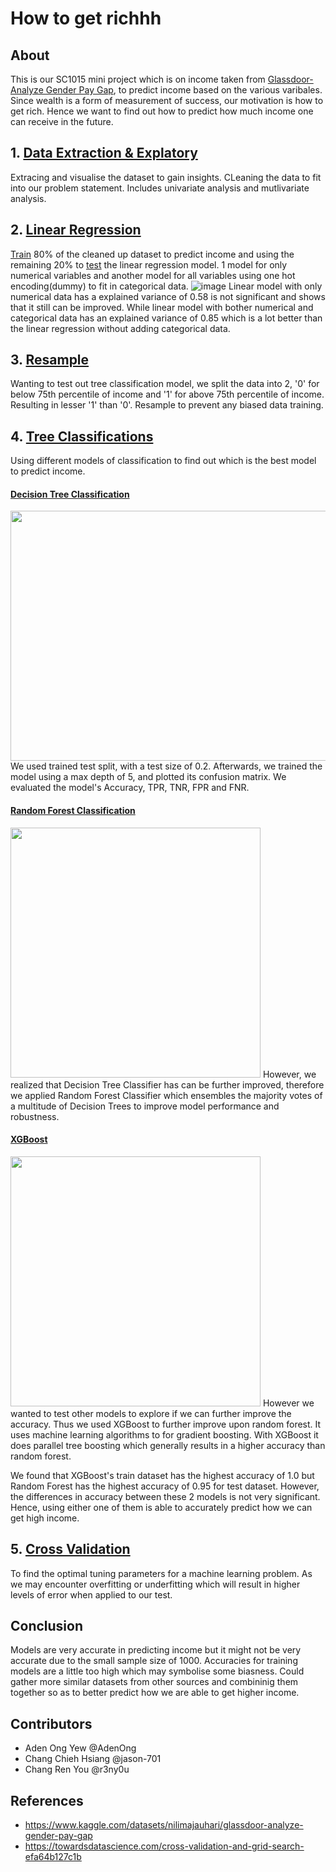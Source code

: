 # How to get richhh
## About
This is our SC1015 mini project which is on income taken from [Glassdoor- Analyze Gender Pay Gap](https://www.kaggle.com/datasets/nilimajauhari/glassdoor-analyze-gender-pay-gap), to predict income based on the various varibales. Since wealth is a form of measurement of success, our motivation is how to get rich. Hence we want to find out how to predict how much income one can receive in the future.

## 1. [Data Extraction & Explatory](https://github.com/r3ny0u/GetMeOut/blob/main/MegaDepression/data%20extraction%20%26%20explatory%20analysis.ipynb)
Extracing and visualise the dataset to gain insights. CLeaning the data to fit into our problem statement. Includes univariate analysis and mutlivariate analysis.

## 2. [Linear Regression](https://github.com/r3ny0u/GetMeOut/blob/main/MegaDepression/linear%20regression.ipynb)
[Train](https://github.com/r3ny0u/GetMeOut/blob/main/dataset/train.csv) 80% of the cleaned up dataset to predict income and using the remaining 20% to [test](https://github.com/r3ny0u/GetMeOut/blob/main/dataset/test.csv) the linear regression model. 1 model for only numerical variables and another model for all variables using one hot encoding(dummy) to fit in categorical data. 
![image](https://user-images.githubusercontent.com/101868598/164953979-2fa1dbd3-46f2-4bf9-b084-caad101fe1d3.png)
Linear model with only numerical data has a explained variance of 0.58 is not significant and shows that it still can be improved. While linear model with bother numerical and categorical data has an explained variance of 0.85 which is a lot better than the linear regression without adding categorical data.

## 3. [Resample]()
Wanting to test out tree classification model, we split the data into 2, '0' for below 75th percentile of income and '1' for above 75th percentile of income. Resulting in lesser '1' than '0'. Resample to prevent any biased data training.

## 4. [Tree Classifications](https://github.com/r3ny0u/GetMeOut/blob/main/MegaDepression/tree.ipynb)
Using different models of classification to find out which is the best model to predict income.
#### [Decision Tree Classification]()
<img src="https://user-images.githubusercontent.com/101868598/164954420-342584a8-a20d-4d90-8795-9a2b8498ed30.png" width="800" height="400"> 
We used trained test split, with a test size of 0.2. Afterwards, we trained the model using a max depth of 5, and plotted its confusion matrix. We evaluated the model's Accuracy, TPR, TNR, FPR and FNR.

#### [Random Forest Classification]()
<img src="https://user-images.githubusercontent.com/101868598/164954150-0d9e682a-8d4f-4ea3-9006-76436a5688d5.png" width="400" height="400"> 
However, we realized that Decision Tree Classifier has can be further improved, therefore we applied Random Forest Classifier which ensembles the majority votes of a multitude of Decision Trees to improve model performance and robustness.

#### [XGBoost]()
<img src="https://user-images.githubusercontent.com/101868598/164954157-0bf706b2-b89a-49e1-a017-98aec60f2fe3.png" width="400" height="400"> 
However we wanted to test other models to explore if we can further improve the accuracy. Thus we used XGBoost to further improve upon random forest. It uses machine learning algorithms to for gradient boosting. With XGBoost it does parallel tree boosting which generally results in a higher accuracy than random forest.

We found that XGBoost's train dataset has the highest accuracy of 1.0 but Random Forest has the highest accuracy of 0.95 for test dataset. However, the differences  in accuracy between these 2 models is not very significant. Hence, using either one of them is able to accurately predict how we can get high income.

## 5. [Cross Validation](https://github.com/r3ny0u/GetMeOut/blob/main/MegaDepression/cross%20validation.ipynb)
To find the optimal tuning parameters for a machine learning problem. As we may encounter overfitting or underfitting which will result in higher levels of error when applied to our test. 

## Conclusion
Models are very accurate in predicting income but it might not be very accurate due to the small sample size of 1000. Accuracies for training models are a little too high which may symbolise some biasness. Could gather more similar datasets from other sources and combininig them together so as to better predict how we are able to get higher income.

## Contributors
- Aden Ong Yew @AdenOng
- Chang Chieh Hsiang @jason-701
- Chang Ren You @r3ny0u

## References
- https://www.kaggle.com/datasets/nilimajauhari/glassdoor-analyze-gender-pay-gap
- https://towardsdatascience.com/cross-validation-and-grid-search-efa64b127c1b
